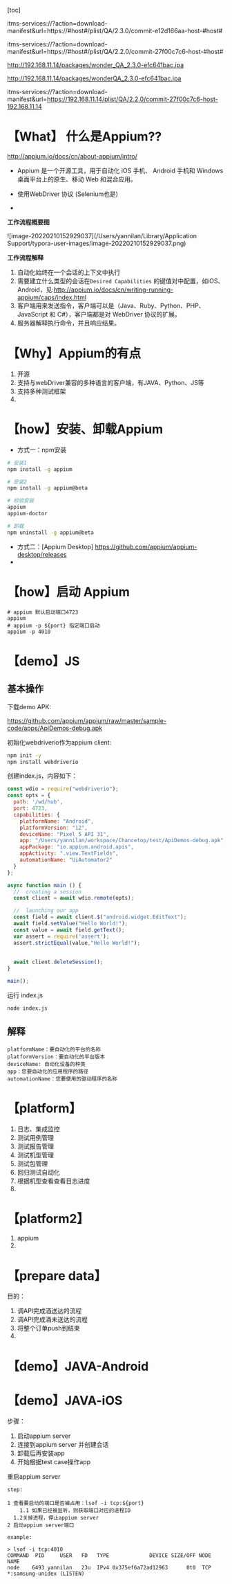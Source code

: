 [toc]

itms-services://?action=download-manifest&url=https://#host#/plist/QA/2.3.0/commit-e12d166aa-host-#host#

itms-services://?action=download-manifest&url=https://#host#/plist/QA/2.2.0/commit-27f00c7c6-host-#host#



http://192.168.11.14/packages/wonder_QA_2.3.0-efc641bac.ipa

http://192.168.11.14/packages/wonderQA_2.3.0-efc641bac.ipa



itms-services://?action=download-manifest&url=https://192.168.11.14/plist/QA/2.2.0/commit-27f00c7c6-host-192.168.11.14



# 【What】 什么是Appium??

http://appium.io/docs/cn/about-appium/intro/

- Appium 是一个开源工具，用于自动化 iOS 手机、 Android 手机和 Windows 桌面平台上的原生、移动 Web 和混合应用。

- 使用WebDriver 协议 (Selenium也是)
- 

**工作流程概要图**

![image-20220210152929037](/Users/yannilan/Library/Application Support/typora-user-images/image-20220210152929037.png)



**工作流程解释**

1. 自动化始终在一个会话的上下文中执行
2. 需要建立什么类型的会话在`Desired Capabilities` 的键值对中配置，如iOS、Android，见:http://appium.io/docs/cn/writing-running-appium/caps/index.html
3. 客户端用来发送指令，客户端可以是（Java、Ruby、Python、PHP、JavaScript 和 C#），客户端都是对 WebDriver 协议的扩展。
4. 服务器解释执行命令，并且响应结果。




# 【Why】Appium的有点

1. 开源
2. 支持与webDriver兼容的多种语言的客户端，有JAVA、Python、JS等
3. 支持多种测试框架
4. 



# 【how】安装、卸载Appium

- 方式一：npm安装

```sh
# 安装1
npm install -g appium

# 安装2
npm install -g appium@beta

# 校验安装
appium
appium-doctor

# 卸载
npm uninstall -g appium@beta

```

-  方式二：[Appium Desktop] https://github.com/appium/appium-desktop/releases
- 

# 【how】启动 Appium

```
# appium 默认启动端口4723
appium
# appium -p ${port} 指定端口启动
appium -p 4010

```



# 【demo】JS

## 基本操作

下载demo APK:

 https://github.com/appium/appium/raw/master/sample-code/apps/ApiDemos-debug.apk

初始化webdriverio作为appium client: 

```sh
npm init -y
npm install webdriverio
```

创建index.js，内容如下：

```js
const wdio = require("webdriverio");
const opts = {
  path: '/wd/hub',
  port: 4723,
  capabilities: {
    platformName: "Android",
    platformVersion: "12",
    deviceName: "Pixel 5 API 31",
    app: "/Users/yannilan/workspace/Chancetop/test/ApiDemos-debug.apk",
    appPackage: "io.appium.android.apis",
    appActivity: ".view.TextFields",
    automationName: "UiAutomator2"
  }
};

async function main () {
  //  creating a session  
  const client = await wdio.remote(opts);

  //  launching our app
  const field = await client.$("android.widget.EditText");
  await field.setValue("Hello World!");
  const value = await field.getText();
  var assert = require('assert');
  assert.strictEqual(value,"Hello World!");
  
  
  await client.deleteSession();
}

main();
```

运行 index.js

```sh
node index.js
```

## 解释

```
platformName：要自动化的平台的名称
platformVersion：要自动化的平台版本
deviceName: 自动化设备的种类
app：您要自动化的应用程序的路径
automationName：您要使用的驱动程序的名称
```





# 【platform】

1. 日志、集成监控
2. 测试用例管理
3. 测试报告管理
4. 测试机型管理
5. 测试包管理
6. 回归测试自动化
7. 根据机型查看查看日志进度
8. 

# 【platform2】

1. appium
2. 



# 【prepare data】

目的：

1. 调API完成酒送达的流程
2. 调API完成酒未送达的流程
3. 将整个订单push到结束
4. 



# 【demo】JAVA-Android





# 【demo】JAVA-iOS

步骤：

1. 启动appium server
2. 连接到appium server 并创建会话
3. 卸载后再安装app
4. 开始根据test case操作app



重启appium server

```
step:

1 查看要启动的端口是否被占用：lsof -i tcp:${port}
	1.1 如果已经被监听，则获取端口对应的进程ID
  1.2关掉进程，停止appium server
2 启动appium server端口

example:

> lsof -i tcp:4010
COMMAND  PID     USER   FD   TYPE             DEVICE SIZE/OFF NODE NAME
node    6493 yannilan   23u  IPv4 0x375ef6a72ad12963      0t0  TCP *:samsung-unidex (LISTEN)
```






